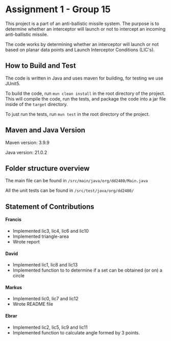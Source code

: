 # Assignment 1 - Group 15

This project is a part of an anti-ballistic missile system. The purpose is to determine whether an interceptor will launch or not to intercept an incoming anti-ballistic missile.

The code works by determining whether an interceptor will launch or not based on
planar data points and Launch Interceptor Conditions (LIC's).

## How to Build and Test

The code is written in Java and uses maven for building, for testing we use JUnit5.

To build the code, run `mvn clean install` in the root directory of the project. This will compile the code, run the tests, and package the code into a jar file inside of the `target` directory.

To just run the tests, run `mvn test` in the root directory of the project.

## Maven and Java Version

Maven version: 3.9.9

Java version: 21.0.2

## Folder structure overview

The main file can be found in `/src/main/java/org/dd2480/Main.java`

All the unit tests can be found in `/src/test/java/org/dd2480/`

## Statement of Contributions

#### Francis
- Implemented lic3, lic4, lic6 and lic10
- Implemented triangle-area
- Wrote report

#### David
- Implemented lic1, lic8 and lic13
- Implemented function to to determine if a set can be obtained (or on) a circle

#### Markus
- Implemented lic0, lic7 and lic12
- Wrote README file

#### Ebrar
- Implemented lic2, lic5, lic9 and lic11
- Implemented function to calculate angle formed by 3 points.
